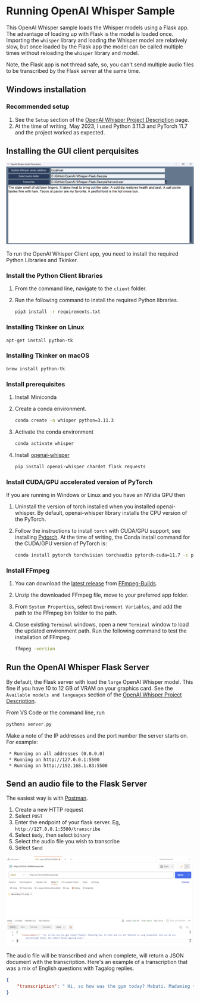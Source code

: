 # Running OpenAI Whisper Sample

This OpenAI Whisper sample loads the Whisper models using a Flask app. The advantage of loading up with Flask is the model is loaded once. Importing the `whisper` library and loading the Whisper model are relatively slow, but once loaded by the Flask app the model can be called multiple times without reloading the `whisper` library and model.

Note, the Flask app is not thread safe, so, you can't send multiple audio files to be transcribed by the Flask server at the same time.

## Windows installation

### Recommended setup

1. See the `Setup` section of the [OpenAI Whisper Project Description](https://pypi.org/project/openai-whisper/) page.
1. At the time of writing, May 2023, I used Python 3.11.3 and PyTorch 11.7 and the project worked as expected.

## Installing the GUI client perquisites

![](media/openai_whisper_gui.png)

To run the OpenAI Whisper Client app, you need to install the required Python Libraries and Tkinker.

### Install the Python Client libraries

1. From the command line, navigate to the `client` folder.
2. Run the following command to install the required Python libraries.
   
   ```bash
   pip3 install -r requirements.txt
   ```

### Installing Tkinker on Linux

```bash
apt-get install python-tk
```

### Installing Tkinker on macOS

```bash
brew install python-tk
```


### Install prerequisites

1. Install Miniconda
2. Create a conda environment.

    ```bash
    conda create -n whisper python=3.11.3
    ```
3. Activate the conda environment

    ```bash
    conda activate whisper
    ```
4. Install [openai-whisper](https://pypi.org/project/openai-whisper/)

    ```bash
    pip install openai-whisper chardet flask requests
    ```

### Install CUDA/GPU accelerated version of PyTorch

If you are running in Windows or Linux and you have an NVidia GPU then

1. Uninstall the version of torch installed when you installed openai-whisper. By default, openai-whisper library installs the CPU version of the PyTorch.
2. Follow the instructions to install `torch` with CUDA/GPU support, see installing [Pytorch](https://pytorch.org/get-started/locally/). At the time of writing, the Conda install command for the CUDA/GPU version of PyTorch is:

    ```bash
    conda install pytorch torchvision torchaudio pytorch-cuda=11.7 -c pytorch -c nvidia
    ```

### Install FFmpeg

1. You can download the [latest release](https://github.com/BtbN/FFmpeg-Builds/releases/download/latest/ffmpeg-master-latest-win64-gpl.zip) from [FFmpeg-Builds](https://github.com/BtbN/FFmpeg-Builds/releases).
2. Unzip the downloaded FFmpeg file, move to your preferred app folder.
3. From `System Properties`, select `Environment Variables`, and add the path to the FFmpeg bin folder to the path.
4. Close existing `Terminal` windows, open a new `Terminal` window to load the updated environment path. Run the following command to test the installation of FFmpeg.

    ```bash
    ffmpeg -version
    ```

## Run the OpenAI Whisper Flask Server

By default, the Flask server with load the `large` OpenAI Whisper model. This fine if you have 10 to 12 GB of VRAM on your graphics card. See the `Available models and languages` section of the [OpenAI Whisper Project Description](https://pypi.org/project/openai-whisper/).

From VS Code or the command line, run

```bash
pythons server.py
```

Make a note of the IP addresses and the port number the server starts on. For example:

```text
 * Running on all addresses (0.0.0.0)
 * Running on http://127.0.0.1:5500
 * Running on http://192.168.1.83:5500
```

## Send an audio file to the Flask Server

The easiest way is with [Postman](https://www.postman.com/).

1. Create a new HTTP request
2. Select `POST`
3. Enter the endpoint of your flask server. Eg, `http://127.0.0.1:5500/transcribe`
4. Select `Body`, then select `binary`
5. Select the audio file you wish to transcribe
6. Select `Send`

![The image is a screenshot of Postman for sending an audio file](media/postman.png)

The audio file will be transcribed and when complete, will return a JSON document with the transcription. Here's an example of a transcription that was a mix of English questions with Tagalog replies.

```json
{
    "transcription": " Hi, so how was the gym today? Mabuti. Madaming tao. So what did you do? Ginamit ko yung treadmill. Did you do any stretching? Hindi. Not today? Hindi ngayong araw."
}
```
